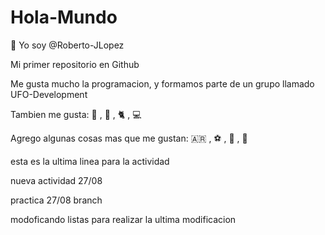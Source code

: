 # Hola-Mundo

👋 Yo soy @Roberto-JLopez

Mi primer repositorio en Github

Me gusta mucho la programacion, y formamos parte de un grupo llamado UFO-Development

Tambien me gusta: 🍨 , 🍕 , 🐈 , 💻

Agrego algunas cosas mas que me gustan: 🇦🇷 , ⚽ , 🎾 , 🥑 

esta es la ultima linea para la actividad 

nueva actividad 27/08

practica 27/08
 branch

modoficando listas
para realizar la ultima modificacion
